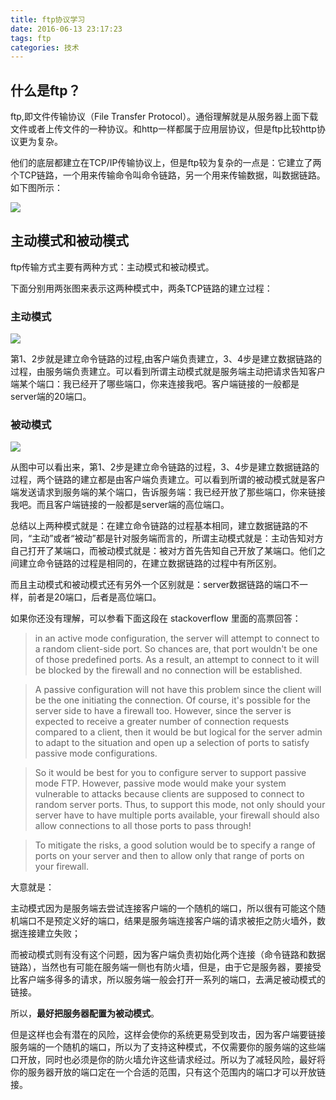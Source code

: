 ```yaml
---
title: ftp协议学习
date: 2016-06-13 23:17:23
tags: ftp
categories: 技术
---
```

## 什么是ftp？

ftp,即文件传输协议（File Transfer Protocol）。通俗理解就是从服务器上面下载文件或者上传文件的一种协议。和http一样都属于应用层协议，但是ftp比较http协议更为复杂。

<!--more-->

他们的底层都建立在TCP/IP传输协议上，但是ftp较为复杂的一点是：它建立了两个TCP链路，一个用来传输命令叫命令链路，另一个用来传输数据，叫数据链路。如下图所示：

![](http://o8ahjnaal.bkt.clouddn.com/ftp%E9%93%BE%E8%B7%AF.png)


## 主动模式和被动模式

ftp传输方式主要有两种方式：主动模式和被动模式。

下面分别用两张图来表示这两种模式中，两条TCP链路的建立过程：

### 主动模式

![](http://o8ahjnaal.bkt.clouddn.com/ftp%E4%B8%BB%E5%8A%A8%E6%A8%A1%E5%BC%8F.jpg)

第1、2步就是建立命令链路的过程,由客户端负责建立，3、4步是建立数据链路的过程，由服务端负责建立。可以看到所谓主动模式就是服务端主动把请求告知客户端某个端口：我已经开了哪些端口，你来连接我吧。客户端链接的一般都是server端的20端口。


### 被动模式

![](http://o8ahjnaal.bkt.clouddn.com/ftp%E8%A2%AB%E5%8A%A8%E6%A8%A1%E5%BC%8F.jpg)

从图中可以看出来，第1、2步是建立命令链路的过程，3、4步是建立数据链路的过程，两个链路的建立都是由客户端负责建立。可以看到所谓的被动模式就是客户端发送请求到服务端的某个端口，告诉服务端：我已经开放了那些端口，你来链接我吧。而且客户端链接的一般都是server端的高位端口。




总结以上两种模式就是：在建立命令链路的过程基本相同，建立数据链路的不同，“主动”或者“被动”都是针对服务端而言的，所谓主动模式就是：主动告知对方自己打开了某端口，而被动模式就是：被对方首先告知自己开放了某端口。他们之间建立命令链路的过程是相同的，在建立数据链路的过程中有所区别。

而且主动模式和被动模式还有另外一个区别就是：server数据链路的端口不一样，前者是20端口，后者是高位端口。

如果你还没有理解，可以参看下面这段在 stackoverflow 里面的高票回答：

>in an active mode configuration, the server will attempt to connect to a random client-side port. So chances are, that port wouldn't be one of those predefined ports. As a result, an attempt to connect to it will be blocked by the firewall and no connection will be established.

>A passive configuration will not have this problem since the client will be the one initiating the connection. Of course, it's possible for the server side to have a firewall too. However, since the server is expected to receive a greater number of connection requests compared to a client, then it would be but logical for the server admin to adapt to the situation and open up a selection of ports to satisfy passive mode configurations.

>So it would be best for you to configure server to support passive mode FTP. However, passive mode would make your system vulnerable to attacks because clients are supposed to connect to random server ports. Thus, to support this mode, not only should your server have to have multiple ports available, your firewall should also allow connections to all those ports to pass through!

>To mitigate the risks, a good solution would be to specify a range of ports on your server and then to allow only that range of ports on your firewall.

大意就是：

主动模式因为是服务端去尝试连接客户端的一个随机的端口，所以很有可能这个随机端口不是预定义好的端口，结果是服务端连接客户端的请求被拒之防火墙外，数据连接建立失败；

而被动模式则有没有这个问题，因为客户端负责初始化两个连接（命令链路和数据链路），当然也有可能在服务端一侧也有防火墙，但是，由于它是服务器，要接受比客户端多得多的请求，所以服务端一般会打开一系列的端口，去满足被动模式的链接。

所以，**最好把服务器配置为被动模式**。

但是这样也会有潜在的风险，这样会使你的系统更易受到攻击，因为客户端要链接服务端的一个随机的端口，所以为了支持这种模式，不仅需要你的服务端的这些端口开放，同时也必须是你的防火墙允许这些请求经过。所以为了减轻风险，最好将你的服务器开放的端口定在一个合适的范围，只有这个范围内的端口才可以开放链接。

